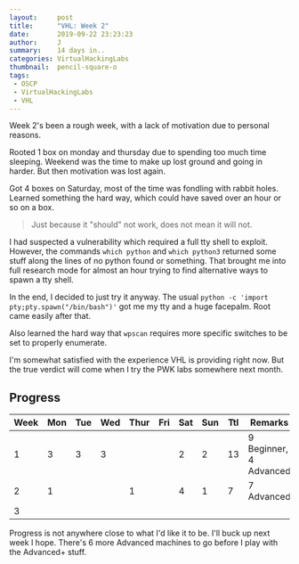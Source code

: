 ```yaml
---
layout:     post
title:      "VHL: Week 2"
date:       2019-09-22 23:23:23
author:     J
summary:    14 days in..
categories: VirtualHackingLabs
thumbnail:  pencil-square-o
tags:
 - OSCP
 - VirtualHackingLabs
 - VHL
---
```


Week 2's been a rough week, with a lack of motivation due to personal reasons.

Rooted 1 box on monday and thursday due to spending too much time sleeping. Weekend was the time to make up lost ground and going in harder. But then motivation was lost again.

Got 4 boxes on Saturday, most of the time was fondling with rabbit holes. Learned something the hard way, which could have saved over an hour or so on a box.

> Just because it "should" not work, does not mean it will not.

I had suspected a vulnerability which required a full tty shell to exploit. However, the commands `which python` and `which python3` returned some stuff along the lines of no python found or something. That brought me into full research mode for almost an hour trying to find alternative ways to spawn a tty shell.

In the end, I decided to just try it anyway. The usual `python -c 'import pty;pty.spawn("/bin/bash")'` got me my tty and a huge facepalm. Root came easily after that.

Also learned the hard way that `wpscan` requires more specific switches to be set to properly enumerate.

I'm somewhat satisfied with the experience VHL is providing right now. But the true verdict will come when I try the PWK labs somewhere next month.

## Progress

| Week | Mon  | Tue  | Wed  | Thur | Fri  | Sat  | Sun  | Ttl  | Remarks                |
| ---- | ---- | ---- | ---- | ---- | ---- | ---- | ---- | ---- | ---------------------- |
| 1    | 3    | 3    | 3    |      |      | 2    | 2    | 13   | 9 Beginner, 4 Advanced |
| 2    | 1    |      |      | 1    |      | 4    | 1    | 7    | 7 Advanced             |
| 3    |      |      |      |      |      |      |      |      |                        |

Progress is not anywhere close to what I'd like it to be. I'll buck up next week I hope. There's 6 more Advanced machines to go before I play with the Advanced+ stuff.

